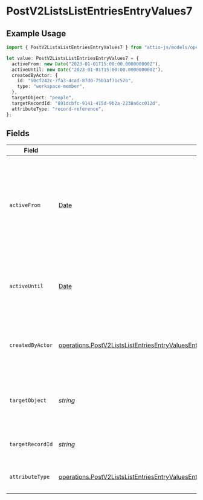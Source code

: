 # PostV2ListsListEntriesEntryValues7

## Example Usage

```typescript
import { PostV2ListsListEntriesEntryValues7 } from "attio-js/models/operations";

let value: PostV2ListsListEntriesEntryValues7 = {
  activeFrom: new Date("2023-01-01T15:00:00.000000000Z"),
  activeUntil: new Date("2023-01-01T15:00:00.000000000Z"),
  createdByActor: {
    id: "50cf242c-7fa3-4cad-87d0-75b1af71c57b",
    type: "workspace-member",
  },
  targetObject: "people",
  targetRecordId: "891dcbfc-9141-415d-9b2a-2238a6cc012d",
  attributeType: "record-reference",
};
```

## Fields

| Field                                                                                                                                                                                                                                      | Type                                                                                                                                                                                                                                       | Required                                                                                                                                                                                                                                   | Description                                                                                                                                                                                                                                | Example                                                                                                                                                                                                                                    |
| ------------------------------------------------------------------------------------------------------------------------------------------------------------------------------------------------------------------------------------------ | ------------------------------------------------------------------------------------------------------------------------------------------------------------------------------------------------------------------------------------------ | ------------------------------------------------------------------------------------------------------------------------------------------------------------------------------------------------------------------------------------------ | ------------------------------------------------------------------------------------------------------------------------------------------------------------------------------------------------------------------------------------------ | ------------------------------------------------------------------------------------------------------------------------------------------------------------------------------------------------------------------------------------------ |
| `activeFrom`                                                                                                                                                                                                                               | [Date](https://developer.mozilla.org/en-US/docs/Web/JavaScript/Reference/Global_Objects/Date)                                                                                                                                              | :heavy_check_mark:                                                                                                                                                                                                                         | The point in time at which this value was made "active". `active_from` can be considered roughly analogous to `created_at`.                                                                                                                | 2023-01-01T15:00:00.000000000Z                                                                                                                                                                                                             |
| `activeUntil`                                                                                                                                                                                                                              | [Date](https://developer.mozilla.org/en-US/docs/Web/JavaScript/Reference/Global_Objects/Date)                                                                                                                                              | :heavy_check_mark:                                                                                                                                                                                                                         | The point in time at which this value was deactivated. If `null`, the value is active.                                                                                                                                                     | 2023-01-01T15:00:00.000000000Z                                                                                                                                                                                                             |
| `createdByActor`                                                                                                                                                                                                                           | [operations.PostV2ListsListEntriesEntryValuesEntriesResponse200ApplicationJSONResponseBodyDataCreatedByActor](../../models/operations/postv2listslistentriesentryvaluesentriesresponse200applicationjsonresponsebodydatacreatedbyactor.md) | :heavy_check_mark:                                                                                                                                                                                                                         | The actor that created this value.                                                                                                                                                                                                         | {<br/>"type": "workspace-member",<br/>"id": "50cf242c-7fa3-4cad-87d0-75b1af71c57b"<br/>}                                                                                                                                                   |
| `targetObject`                                                                                                                                                                                                                             | *string*                                                                                                                                                                                                                                   | :heavy_check_mark:                                                                                                                                                                                                                         | A slug identifying the object that the referenced record belongs to.                                                                                                                                                                       | people                                                                                                                                                                                                                                     |
| `targetRecordId`                                                                                                                                                                                                                           | *string*                                                                                                                                                                                                                                   | :heavy_check_mark:                                                                                                                                                                                                                         | A UUID to identify the referenced record.                                                                                                                                                                                                  | 891dcbfc-9141-415d-9b2a-2238a6cc012d                                                                                                                                                                                                       |
| `attributeType`                                                                                                                                                                                                                            | [operations.PostV2ListsListEntriesEntryValuesEntriesResponse200ApplicationJSONResponseBodyDataAttributeType](../../models/operations/postv2listslistentriesentryvaluesentriesresponse200applicationjsonresponsebodydataattributetype.md)   | :heavy_check_mark:                                                                                                                                                                                                                         | The attribute type of the value.                                                                                                                                                                                                           | record-reference                                                                                                                                                                                                                           |